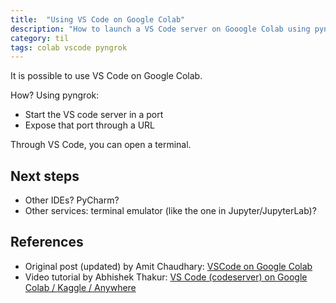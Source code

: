 ```yaml
---
title:  "Using VS Code on Google Colab"
description: "How to launch a VS Code server on Gooogle Colab using pyngrok"
category: til
tags: colab vscode pyngrok
---
```


It is possible to use VS Code on Google Colab. 

How? Using pyngrok:
- Start the VS code server in a port
- Expose that port through a URL

Through VS Code, you can open a terminal.

## Next steps
- Other IDEs? PyCharm?
- Other services: terminal emulator (like the one in Jupyter/JupyterLab)?

## References
- Original post (updated) by Amit Chaudhary: [VSCode on Google Colab](https://amitness.com/vscode-on-colab/)
- Video tutorial by Abhishek Thakur: [VS Code (codeserver) on Google Colab / Kaggle / Anywhere](https://www.youtube.com/watch?v=7kTbM3D02jU)
